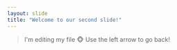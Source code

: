 ```yaml
---
layout: slide
title: "Welcome to our second slide!"
---
```

> I'm editing my file :monkey_face:
Use the left arrow to go back!
